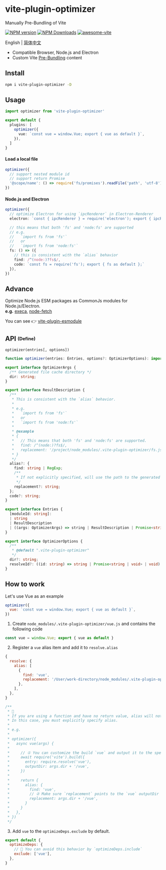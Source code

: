 # vite-plugin-optimizer

Manually Pre-Bundling of Vite

[![NPM version](https://img.shields.io/npm/v/vite-plugin-optimizer.svg)](https://npmjs.org/package/vite-plugin-optimizer)
[![NPM Downloads](https://img.shields.io/npm/dm/vite-plugin-optimizer.svg)](https://npmjs.org/package/vite-plugin-optimizer)
[![awesome-vite](https://awesome.re/badge.svg)](https://github.com/vitejs/awesome-vite)

English | [简体中文](https://github.com/vite-plugin/vite-plugin-optimizer/blob/main/README.zh-CN.md)

- Compatible Browser, Node.js and Electron
- Custom Vite [Pre-Bundling](https://vitejs.dev/guide/dep-pre-bundling.html) content

## Install

```bash
npm i vite-plugin-optimizer -D
```

## Usage

```ts
import optimizer from 'vite-plugin-optimizer'

export default {
  plugins: [
    optimizer({
      vue: `const vue = window.Vue; export { vue as default }`,
    }),
  ]
}
```

#### Load a local file

```ts
optimizer({
  // support nested module id
  // support return Promise
  '@scope/name': () => require('fs/promises').readFile('path', 'utf-8'),
})
```

#### Node.js and Electron

```ts
optimizer({
  // optimize Electron for using `ipcRenderer` in Electron-Renderer
  electron: `const { ipcRenderer } = require('electron'); export { ipcRenderer };`,

  // this means that both 'fs' and 'node:fs' are supported
  // e.g.
  //   `import fs from 'fs'`
  //   or
  //   `import fs from 'node:fs'`
  fs: () => ({
    // this is consistent with the `alias` behavior
    find: /^(node:)?fs$/,
    code: `const fs = require('fs'); export { fs as default };`
  }),
})
```

## Advance

Optimize Node.js ESM packages as CommonJs modules for Node.js/Electron.  
**e.g.** [execa](https://www.npmjs.com/package/execa), [node-fetch](https://www.npmjs.com/package/node-fetch)

You can see 👉 [vite-plugin-esmodule](https://github.com/vite-plugin/vite-plugin-esmodule)

## API <sub><sup>(Define)</sup></sub>

`optimizer(entries[, options])`

```ts
function optimizer(entries: Entries, options?: OptimizerOptions): import('vite').Plugin;
```

```ts
export interface OptimizerArgs {
  /** Generated file cache directory */
  dir: string;
}

export interface ResultDescription {
  /**
   * This is consistent with the `alias` behavior.
   * 
   * e.g.  
   *   `import fs from 'fs'`  
   *   or  
   *   `import fs from 'node:fs'`  
   * 
   * @example
   * {
   *   // This means that both 'fs' and 'node:fs' are supported.
   *   find: /^(node:)?fs$/,
   *   replacement: '/project/node_modules/.vite-plugin-optimizer/fs.js',
   * }
   */
  alias?: {
    find: string | RegExp;
    /**
     * If not explicitly specified, will use the path to the generated file as the default.
     */
    replacement?: string;
  };
  code?: string;
}

export interface Entries {
  [moduleId: string]:
  | string
  | ResultDescription
  | ((args: OptimizerArgs) => string | ResultDescription | Promise<string | ResultDescription | void> | void);
}

export interface OptimizerOptions {
  /**
   * @default ".vite-plugin-optimizer"
   */
  dir?: string;
  resolveId?: ((id: string) => string | Promise<string | void> | void);
}
```

## How to work

Let's use Vue as an example

```js
optimizer({
  vue: `const vue = window.Vue; export { vue as default }`,
})
```

1. Create `node_modules/.vite-plugin-optimizer/vue.js` and contains the following code

```js
const vue = window.Vue; export { vue as default }
```

2. Register a `vue` alias item and add it to `resolve.alias`

```js
{
  resolve: {
    alias: [
      {
        find: 'vue',
        replacement: '/User/work-directory/node_modules/.vite-plugin-optimizer/vue',
      },
    ],
  },
}

/**
 * 🚧
 * If you are using a function and have no return value, alias will not be registered.
 * In this case, you must explicitly specify alias.
 * 
 * e.g.
 * 
 * optimizer({
 *   async vue(args) {
 * 
 *     // ① You can customize the build `vue` and output it to the specified folder.
 *     await require('vite').build({
 *       entry: require.resolve('vue'),
 *       outputDir: args.dir + '/vue',
 *     })
 * 
 *     return {
 *       alias: {
 *         find: 'vue',
 *         // ② Make sure `replacement` points to the `vue` outputDir
 *         replacement: args.dir + '/vue',
 *       }
 *     }
 *   },
 * })
 */
```

3. Add `vue` to the `optimizeDeps.exclude` by default.  

```js
export default {
  optimizeDeps: {
    // 🚧 You can avoid this behavior by `optimizeDeps.include`
    exclude: ['vue'],
  },
}
```
